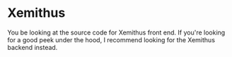 # Xemithus 

You be looking at the source code for Xemithus front end. If you're looking for a good peek under the hood, I recommend looking for the Xemithus backend instead.
